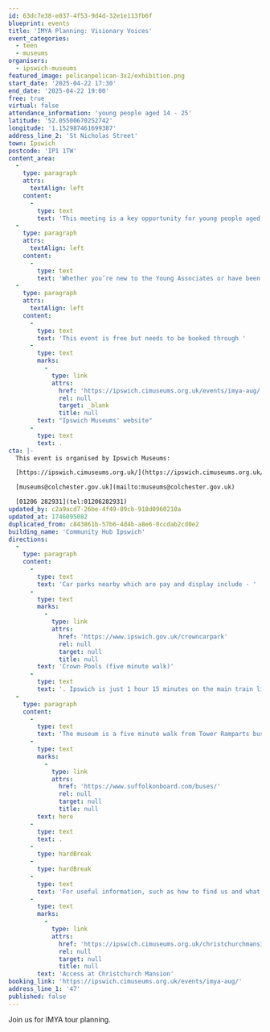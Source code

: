 ```yaml
---
id: 63dc7e38-e037-4f53-9d4d-32e1e113fb6f
blueprint: events
title: 'IMYA Planning: Visionary Voices'
event_categories:
  - teen
  - museums
organisers:
  - ipswich-museums
featured_image: pelicanpelican-3x2/exhibition.png
start_date: '2025-04-22 17:30'
end_date: '2025-04-22 19:00'
free: true
virtual: false
attendance_information: 'young people aged 14 - 25'
latitude: '52.05500670252742'
longitude: '1.152987461699387'
address_line_2: 'St Nicholas Street'
town: Ipswich
postcode: 'IP1 1TW'
content_area:
  -
    type: paragraph
    attrs:
      textAlign: left
    content:
      -
        type: text
        text: 'This meeting is a key opportunity for young people aged 14-25 to voice their ideas and help steer the direction of future projects at Ipswich Museum.'
  -
    type: paragraph
    attrs:
      textAlign: left
    content:
      -
        type: text
        text: 'Whether you’re new to the Young Associates or have been involved, your input is invaluable as we discuss upcoming events and initiatives. It’s your chance to shape our activities and impact how we explore and present our local heritage.'
  -
    type: paragraph
    attrs:
      textAlign: left
    content:
      -
        type: text
        text: 'This event is free but needs to be booked through '
      -
        type: text
        marks:
          -
            type: link
            attrs:
              href: 'https://ipswich.cimuseums.org.uk/events/imya-aug/'
              rel: null
              target: _blank
              title: null
        text: "Ipswich Museums' website"
      -
        type: text
        text: .
cta: |-
  This event is organised by Ipswich Museums:

  [https://ipswich.cimuseums.org.uk/](https://ipswich.cimuseums.org.uk/) 

  [museums@colchester.gov.uk](mailto:museums@colchester.gov.uk)

  [01206 282931](tel:01206282931)
updated_by: c2a9acd7-26be-4f49-89cb-918d0960210a
updated_at: 1746095082
duplicated_from: c843861b-57b6-4d4b-a8e6-8ccdab2cd0e2
building_name: 'Community Hub Ipswich'
directions:
  -
    type: paragraph
    content:
      -
        type: text
        text: 'Car parks nearby which are pay and display include - '
      -
        type: text
        marks:
          -
            type: link
            attrs:
              href: 'https://www.ipswich.gov.uk/crowncarpark'
              rel: null
              target: null
              title: null
        text: 'Crown Pools (five minute walk)'
      -
        type: text
        text: '. Ipswich is just 1 hour 15 minutes on the main train line from London to Norwich.  Arriving at Ipswich Station the museum is approximately 20 minute walk or short bus ride to the town centre. '
  -
    type: paragraph
    content:
      -
        type: text
        text: 'The museum is a five minute walk from Tower Ramparts bus station in the town centre - see the latest bus timetables '
      -
        type: text
        marks:
          -
            type: link
            attrs:
              href: 'https://www.suffolkonboard.com/buses/'
              rel: null
              target: null
              title: null
        text: here
      -
        type: text
        text: .
      -
        type: hardBreak
      -
        type: hardBreak
      -
        type: text
        text: 'For useful information, such as how to find us and what facilities Christchurch Mansion has, we recommend reading our Access information: '
      -
        type: text
        marks:
          -
            type: link
            attrs:
              href: 'https://ipswich.cimuseums.org.uk/christchurchmansionaccess/'
              rel: null
              target: null
              title: null
        text: 'Access at Christchurch Mansion'
booking_link: 'https://ipswich.cimuseums.org.uk/events/imya-aug/'
address_line_1: '47'
published: false
---
```

Join us for IMYA tour planning.